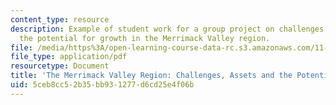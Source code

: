 ```yaml
---
content_type: resource
description: Example of student work for a group project on challenges, assets, and
  the potential for growth in the Merrimack Valley region.
file: /media/https%3A/open-learning-course-data-rc.s3.amazonaws.com/11-481j-analyzing-and-accounting-for-regional-economic-growth-spring-2009/5ceb8cc52b35bb931277d6cd25e4f06b_MIT11_481Js09_proj02_project_paper.pdf
file_type: application/pdf
resourcetype: Document
title: 'The Merrimack Valley Region: Challenges, Assets and the Potential for Growth'
uid: 5ceb8cc5-2b35-bb93-1277-d6cd25e4f06b
---
```

